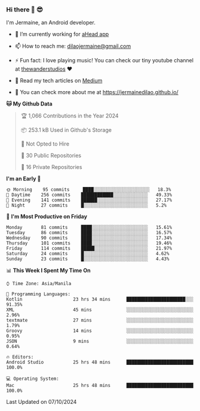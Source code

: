 ### Hi there 👋 😎
I'm Jermaine, an Android developer.

- 🔭 I’m currently working for [aHead app](https://www.ahead-app.com/)

- 📫 How to reach me: dilaojermaine@gmail.com

- ⚡ Fun fact: I love playing music! You can check our tiny youtube channel at [thewanderstudios](https://www.youtube.com/thewanderstudios) ♥️

- 📖 Read my tech articles on [Medium](https://jermainedilao.medium.com/)

- 👀 You can check more about me at https://jermainedilao.github.io/

<!--
**jermainedilao/jermainedilao** is a ✨ _special_ ✨ repository because its `README.md` (this file) appears on your GitHub profile.

Here are some ideas to get you started:

- 🔭 I’m currently working on ...
- 🌱 I’m currently learning ...
- 👯 I’m looking to collaborate on ...
- 🤔 I’m looking for help with ...
- 💬 Ask me about ...
- 📫 How to reach me: ...
- 😄 Pronouns: ...
- ⚡ Fun fact: ...
-->

<!--START_SECTION:waka-->
**🐱 My Github Data** 

> 🏆 1,066 Contributions in the Year 2024
 > 
> 📦 253.1 kB Used in Github's Storage 
 > 
> 🚫 Not Opted to Hire
 > 
> 📜 30 Public Repositories 
 > 
> 🔑 16 Private Repositories  
 > 
**I'm an Early 🐤** 

```text
🌞 Morning    95 commits     ████░░░░░░░░░░░░░░░░░░░░░   18.3% 
🌆 Daytime    256 commits    ████████████░░░░░░░░░░░░░   49.33% 
🌃 Evening    141 commits    ██████░░░░░░░░░░░░░░░░░░░   27.17% 
🌙 Night      27 commits     █░░░░░░░░░░░░░░░░░░░░░░░░   5.2%

```
📅 **I'm Most Productive on Friday** 

```text
Monday       81 commits     ████░░░░░░░░░░░░░░░░░░░░░   15.61% 
Tuesday      86 commits     ████░░░░░░░░░░░░░░░░░░░░░   16.57% 
Wednesday    90 commits     ████░░░░░░░░░░░░░░░░░░░░░   17.34% 
Thursday     101 commits    ████░░░░░░░░░░░░░░░░░░░░░   19.46% 
Friday       114 commits    █████░░░░░░░░░░░░░░░░░░░░   21.97% 
Saturday     24 commits     █░░░░░░░░░░░░░░░░░░░░░░░░   4.62% 
Sunday       23 commits     █░░░░░░░░░░░░░░░░░░░░░░░░   4.43%

```


📊 **This Week I Spent My Time On** 

```text
⌚︎ Time Zone: Asia/Manila

💬 Programming Languages: 
Kotlin                   23 hrs 34 mins      ██████████████████████░░░   91.35% 
XML                      45 mins             ░░░░░░░░░░░░░░░░░░░░░░░░░   2.96% 
textmate                 27 mins             ░░░░░░░░░░░░░░░░░░░░░░░░░   1.79% 
Groovy                   14 mins             ░░░░░░░░░░░░░░░░░░░░░░░░░   0.95% 
JSON                     9 mins              ░░░░░░░░░░░░░░░░░░░░░░░░░   0.64%

🔥 Editors: 
Android Studio           25 hrs 48 mins      █████████████████████████   100.0%

💻 Operating System: 
Mac                      25 hrs 48 mins      █████████████████████████   100.0%

```


 Last Updated on 07/10/2024
<!--END_SECTION:waka-->
